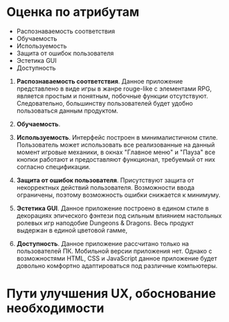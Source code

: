 # Оценка по атрибутам
+ Распознаваемость соответствия
+ Обучаемость
+ Используемость
+ Защита от ошибок пользователя
+ Эстетика GUI
+ Доступность

1. **Распознаваемость соответствия**. Данное приложение представлено в виде игры в жанре rouge-like с элементами RPG, является простым и понятным, побочные функции отсутствуют. Следовательно, большинству пользователей будет удобно пользоваться данным продуктом.

2. **Обучаемость**.

3. **Используемость**. Интерфейс построен в минималистичном стиле. Пользователь может использовать все реализованные на данный момент игровые механики, в окнах "Главное меню" и "Пауза" все кнопки работают и предоставляют функционал, требуемый от них согласно спецификации.

4. **Защита от ошибок пользователя**. Присутствуют защита от некорректных действий пользователя. Возможности ввода ограничены, поэтому возможность ошибки снижается к минимуму. 

5. **Эстетика GUI**. Данное приложение построено в едином стиле в декорациях эпического фэнтези под сильным влиянием настольных ролевых игр наподобие Dungeons & Dragons. Весь продукт выдержан в единой цветовой гамме, 

6. **Доступность**. Данное приложение рассчитано только на пользователей ПК. Мобильной версии приложения нет.  Однако с возможностями HTML, CSS и
JavaScript данное приложение будет довольно комфортно адаптироваться
под различные компьютеры. 

# Пути улучшения UX, обоснование необходимости
